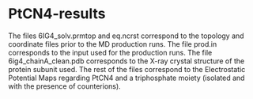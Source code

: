 # PtCN4-results

The files 6IG4_solv.prmtop and eq.ncrst correspond to the topology and coordinate files prior to the MD production runs.
The file prod.in corresponds to the input used for the production runs.
The file 6ig4_chainA_clean.pdb corresponds to the X-ray crystal structure of the protein subunit used.
The rest of the files correspond to the Electrostatic Potential Maps regarding PtCN4 and a triphosphate moiety (isolated and with the presence of counterions).
